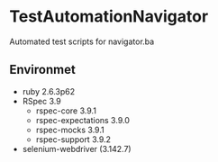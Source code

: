 # TestAutomationNavigator
Automated test scripts for navigator.ba

## Environmet

- ruby 2.6.3p62
- RSpec 3.9
  - rspec-core 3.9.1
  - rspec-expectations 3.9.0
  - rspec-mocks 3.9.1
  - rspec-support 3.9.2
- selenium-webdriver (3.142.7)
